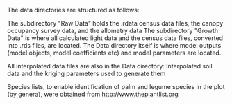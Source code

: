 The data directories are structured as follows:

The subdirectory "Raw Data" holds the .rdata census data files, the canopy occupancy survey data, and the allometry data
The subdirectory "Growth Data" is where all calculated light data and the census data files, converted into .rds files, are located.
The Data directory itself is where model outputs (model objects, model coefficients etc) and model parameters are located.

All interpolated data files are also in the Data directory:
Interpolated soil data and the kriging parameters used to generate them

Species lists, to enable identification of palm and legume species in the plot (by genera), were obtained from http://www.theplantlist.org
